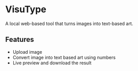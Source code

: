 # VisuType

A local web-based tool that turns images into text-based art.

## Features
*   Upload image
*   Convert image into text based art using numbers
*   Live preview and download the result
